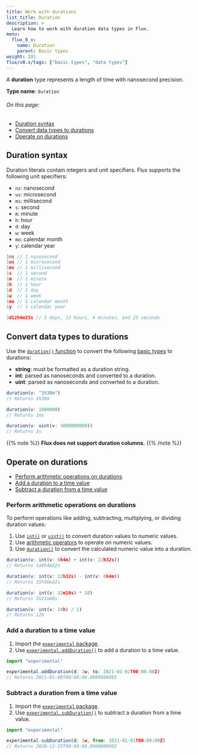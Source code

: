 ```yaml
---
title: Work with durations
list_title: Duration
description: >
  Learn how to work with duration data types in Flux.
menu:
  flux_0_x:
    name: Duration
    parent: Basic types
weight: 201
flux/v0.x/tags: ["basic types", "data types"]
---
```


A **duration** type represents a length of time with nanosecond precision. 

**Type name**: `duration`

###### On this page:
- [Duration syntax](#duration-syntax)
- [Convert data types to durations](#convert-data-types-to-durations)
- [Operate on durations](#operate-on-durations)

## Duration syntax
Duration literals contain integers and unit specifiers.
Flux supports the following unit specifiers:

- `ns`: nanosecond
- `us`: microsecond
- `ms`: millisecond
- `s`: second
- `m`: minute
- `h`: hour
- `d`: day
- `w`: week
- `mo`: calendar month
- `y`: calendar year

```js
1ns // 1 nanosecond
1us // 1 microsecond
1ms // 1 millisecond
1s  // 1 second
1m  // 1 minute
1h  // 1 hour
1d  // 1 day
1w  // 1 week
1mo // 1 calendar month
1y  // 1 calendar year

3d12h4m25s // 3 days, 12 hours, 4 minutes, and 25 seconds
```

## Convert data types to durations
Use the [`duration()` function](/flux/v0.x/stdlib/universe/duration/) to convert
the following [basic types](/flux/v0.x/data-types/basic/) to durations:

- **string**: must be formatted as a duration string.
- **int**: parsed as nanoseconds and converted to a duration.
- **uint**: parsed as nanoseconds and converted to a duration.

```js
duration(v: "1h30m")
// Returns 1h30m

duration(v: 1000000)
// Returns 1ms

duration(v: uint(v: 3000000000))
// Returns 3s
```

{{% note %}}
**Flux does not support duration columns.**
{{% /note %}}

## Operate on durations

- [Perform arithmetic operations on durations](#perform-arithmetic-operations-on-durations)
- [Add a duration to a time value](#add-a-duration-to-a-time-value)
- [Subtract a duration from a time value](#subtract-a-duration-from-a-time-value)

### Perform arithmetic operations on durations
To perform operations like adding, subtracting, multiplying, or dividing duration values:

1. Use [`int()`](/flux/v0.x/stdlib/universe/int/) or [`uint()`](/flux/v0.x/stdlib/universe/uint/)
   to convert duration values to numeric values.
2. Use [arithmetic operators](/flux/v0.x/spec/operators/#arithmetic-operators) to
   operate on numeric values.
3. Use [`duration()`](/flux/v0.x/stdlib/universe/duration/) to convert the calculated
   numeric value into a duration. 

```js
duration(v: int(v: 6h4m) + int(v: 22h32s))
// Returns 1d4h4m32s

duration(v: int(v: 22h32s) - int(v: 6h4m))
// Returns 15h56m32s

duration(v: int(v: 32m10s) * 10)
// Returns 5h21m40s

duration(v: int(v: 24h) / 2)
// Returns 12h
```

### Add a duration to a time value
1. Import the [`experimental` package](/flux/v0.x/stdlib/experimental/).
2. Use [`experimental.addDuration()`](/flux/v0.x/stdlib/experimental/addduration/)
   to add a duration to a time value.

```js
import "experimental"

experimental.addDuration(d: 1w, to: 2021-01-01T00:00:00Z)
// Returns 2021-01-08T00:00:00.000000000Z
```

### Subtract a duration from a time value
1. Import the [`experimental` package](/flux/v0.x/stdlib/experimental/).
2. Use [`experimental.subDuration()`](/flux/v0.x/stdlib/experimental/subduration/)
to subtract a duration from a time value.

```js
import "experimental"

experimental.subDuration(d: 1w, from: 2021-01-01T00:00:00Z)
// Returns 2020-12-25T00:00:00.000000000Z
```
